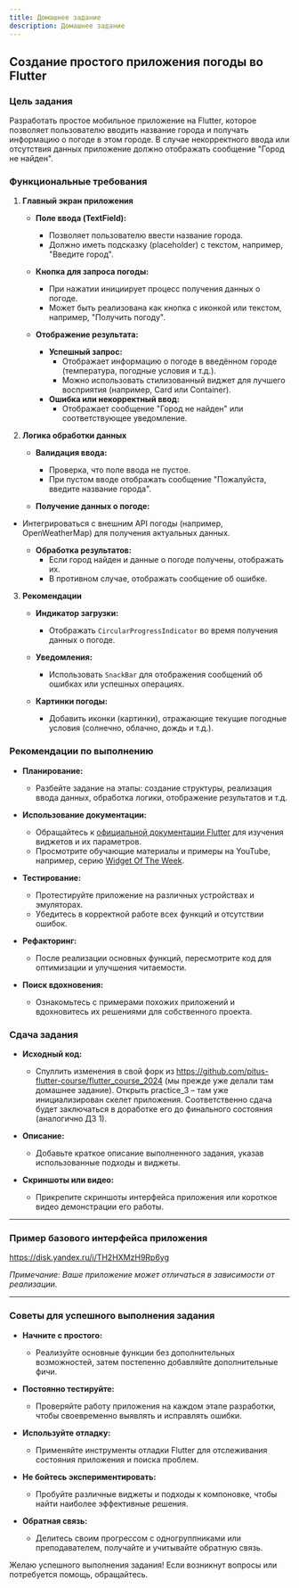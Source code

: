 ```yaml
---
title: Домашнее задание
description: Домашнее задание
---
```

## **Создание простого приложения погоды во Flutter**  
  
### **Цель задания**  
Разработать простое мобильное приложение на Flutter, которое позволяет пользователю вводить название города и получать информацию о погоде в этом городе. В случае некорректного ввода или отсутствия данных приложение должно отображать сообщение "Город не найден".  
  
### **Функциональные требования**  
  
1. **Главный экран приложения**  
    - **Поле ввода (TextField):**  
        - Позволяет пользователю ввести название города.  
      - Должно иметь подсказку (placeholder) с текстом, например, "Введите город".  
  
    - **Кнопка для запроса погоды:**  
        - При нажатии инициирует процесс получения данных о погоде.  
      - Может быть реализована как кнопка с иконкой или текстом, например, "Получить погоду".  
  
    - **Отображение результата:**  
        - **Успешный запрос:**  
            - Отображает информацию о погоде в введённом городе (температура, погодные условия и т.д.).  
          - Можно использовать стилизованный виджет для лучшего восприятия (например, Card или Container).  
        - **Ошибка или некорректный ввод:**  
            - Отображает сообщение "Город не найден" или соответствующее уведомление.  
  
2. **Логика обработки данных**  
    - **Валидация ввода:**  
        - Проверка, что поле ввода не пустое.  
      - При пустом вводе отображать сообщение "Пожалуйста, введите название города".  
  
    - **Получение данных о погоде:**   
- Интегрироваться с внешним API погоды (например, OpenWeatherMap) для получения актуальных данных.  
  
    - **Обработка результатов:**  
        - Если город найден и данные о погоде получены, отображать их.  
      - В противном случае, отображать сообщение об ошибке.  
  
3. **Рекомендации**
    - **Индикатор загрузки:**  
        - Отображать `CircularProgressIndicator` во время получения данных о погоде.  
  
    - **Уведомления:**  
        - Использовать `SnackBar` для отображения сообщений об ошибках или успешных операциях.  
  
    - **Картинки погоды:**  
        - Добавить иконки (картинки), отражающие текущие погодные условия (солнечно, облачно, дождь и т.д.).  
  
### **Рекомендации по выполнению**  
  
- **Планирование:**  
    - Разбейте задание на этапы: создание структуры, реализация ввода данных, обработка логики, отображение результатов и т.д.  
  
- **Использование документации:**  
    - Обращайтесь к [официальной документации Flutter](https://docs.flutter.dev/ui/widgets) для изучения виджетов и их параметров.  
  - Просмотрите обучающие материалы и примеры на YouTube, например, серию [Widget Of The Week](https://www.youtube.com/playlist?list=PLjxrf2q8roU23XGwz3Km7sQZFTdB996iG).  
  
- **Тестирование:**  
    - Протестируйте приложение на различных устройствах и эмуляторах.  
    - Убедитесь в корректной работе всех функций и отсутствии ошибок.  
  
- **Рефакторинг:**  
    - После реализации основных функций, пересмотрите код для оптимизации и улучшения читаемости.  
  
- **Поиск вдохновения:**  
    - Ознакомьтесь с примерами похожих приложений и вдохновитесь их решениями для собственного проекта.  
  
### **Сдача задания**  
  
- **Исходный код:**  
    - Спуллить изменения в свой форк из https://github.com/pitus-flutter-course/flutter_course_2024 (мы прежде уже делали там домашнее задание). Открыть practice_3 – там уже инициализирован скелет приложения. Соответственно сдача будет заключаться в доработке его до финального состояния (аналогично ДЗ 1).
  
- **Описание:**  
    - Добавьте краткое описание выполненного задания, указав использованные подходы и виджеты.  
  
- **Скриншоты или видео:**  
    - Прикрепите скриншоты интерфейса приложения или короткое видео демонстрации его работы.  
  
---  
  
### **Пример базового интерфейса приложения**  
  
https://disk.yandex.ru/i/TH2HXMzH9Rp6yg  
  
*Примечание: Ваше приложение может отличаться в зависимости от реализации.*  
  
---  
  
### **Советы для успешного выполнения задания**  
  
- **Начните с простого:**  
    - Реализуйте основные функции без дополнительных возможностей, затем постепенно добавляйте дополнительные фичи.  
  
- **Постоянно тестируйте:**  
    - Проверяйте работу приложения на каждом этапе разработки, чтобы своевременно выявлять и исправлять ошибки.  
  
- **Используйте отладку:**  
    - Применяйте инструменты отладки Flutter для отслеживания состояния приложения и поиска проблем.  
  
- **Не бойтесь экспериментировать:**  
    - Пробуйте различные виджеты и подходы к компоновке, чтобы найти наиболее эффективные решения.  
  
- **Обратная связь:**  
    - Делитесь своим прогрессом с одногруппниками или преподавателем, получайте и учитывайте обратную связь.  
  
Желаю успешного выполнения задания! Если возникнут вопросы или потребуется помощь, обращайтесь.